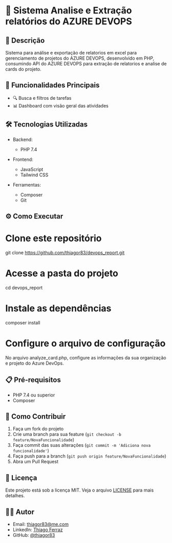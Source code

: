 # 🚀 Sistema Analise e Extração relatórios do AZURE DEVOPS

## 📝 Descrição
Sistema para análise e exportação de relatorios em excel para gerenciamento de projetos do  AZURE DEVOPS, desenvolvido em PHP, consumindo API do AZURE DEVOPS para extração de relatorios e analise de cards do projeto.

## 🎯 Funcionalidades Principais
- 🔍 Busca e filtros de tarefas
- 📊 Dashboard com visão geral das atividades

## 🛠️ Tecnologias Utilizadas
- Backend:
  - PHP 7.4
  
- Frontend:
  - JavaScript
  - Tailwind CSS
  
- Ferramentas:
  - Composer
  - Git

## ⚙️ Como Executar

# Clone este repositório
git clone https://github.com/thiagor83/devops_report.git

# Acesse a pasta do projeto
cd devops_report

# Instale as dependências
composer install

# Configure o arquivo de configuração
No arquivo analyze_card.php, configure as informações da sua organização e projeto do Azure DevOps.

## 📋 Pré-requisitos
- PHP 7.4 ou superior
- Composer

## 🤝 Como Contribuir
1. Faça um fork do projeto
2. Crie uma branch para sua feature (`git checkout -b feature/NovaFuncionalidade`)
3. Faça commit das suas alterações (`git commit -m 'Adiciona nova funcionalidade'`)
4. Faça push para a branch (`git push origin feature/NovaFuncionalidade`)
5. Abra um Pull Request

## 📝 Licença
Este projeto está sob a licença MIT. Veja o arquivo [LICENSE](LICENSE) para mais detalhes.

## 👨‍💻 Autor
- Email: thiagor83@me.com
- LinkedIn: [Thiago Ferraz](https://www.linkedin.com/in/thiago-ferraz/)
- GitHub: [@thiagor83](https://github.com/thiagor83)
